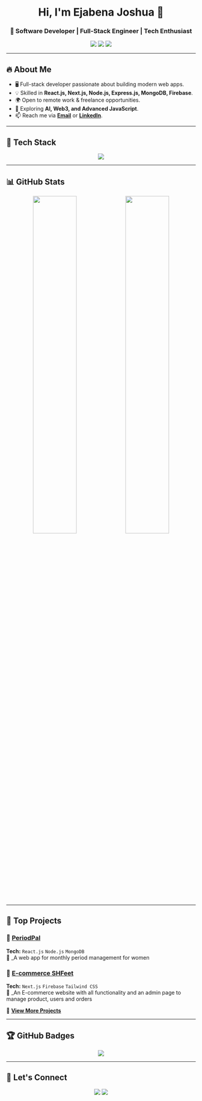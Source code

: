 <h1 align="center">Hi, I'm Ejabena Joshua 👋</h1>
<h3 align="center">🚀 Software Developer | Full-Stack Engineer | Tech Enthusiast</h3>

<p align="center">
  <a href="https://joshuaejabena-portfolio.vercel.app/"><img src="https://img.shields.io/badge/Portfolio-Visit-blue?style=for-the-badge&logo=google-chrome"></a>
  <a href="www.linkedin.com/in/joshua-ejabena"><img src="https://img.shields.io/badge/LinkedIn-Connect-blue?style=for-the-badge&logo=linkedin"></a>
  <a href="ejabena@gmail.com"><img src="https://img.shields.io/badge/Email-Contact-red?style=for-the-badge&logo=gmail"></a>
</p>

---

## 🔥 **About Me**
- 🖥️ Full-stack developer passionate about building modern web apps.
- 💡 Skilled in **React.js, Next.js, Node.js, Express.js, MongoDB, Firebase**.
- 🌍 Open to remote work & freelance opportunities.
- 🎯 Exploring **AI, Web3, and Advanced JavaScript**.
- 📫 Reach me via **[Email](mailto:ejabena@gmail.com)** or **[LinkedIn](www.linkedin.com/in/joshua-ejabena)**.

---

## 🚀 **Tech Stack**
<p align="center">
  <img src="https://skillicons.dev/icons?i=react,nextjs,nodejs,express,mongodb,firebase,tailwind,bootstrap,git,github,vercel,aws,linux,figma&theme=dark" />
</p>

---

## 📊 **GitHub Stats**
<p align="center">
  <img src="https://github-readme-stats.vercel.app/api?username=ejabs&show_icons=true&theme=radical" width="48%" />
  <img src="https://github-readme-streak-stats.herokuapp.com/?user=ejabs&theme=radical" width="48%" />
</p>

---

## 🚀 **Top Projects**
### 📌 [PeriodPal](https://github.com/ejabs)
**Tech:** `React.js` `Node.js` `MongoDB`  
📌 _A web app for monthly period management for women 

### 📌 [E-commerce SHFeet](https://github.com/ejabs)
**Tech:** `Next.js` `Firebase` `Tailwind CSS`  
📌 _An E-commerce website with all functionality and an admin page to manage product, users and orders 

🔗 **[View More Projects](https://github.com/ejabs)**

---

## 🏆 **GitHub Badges**
<p align="center">
  <img src="https://github-profile-trophy.vercel.app/?username=ejabs&theme=radical" />
</p>

---

## 📩 **Let's Connect**
<p align="center">
  <a href="www.linkedin.com/in/joshua-ejabena"><img src="https://img.shields.io/badge/LinkedIn-Connect-blue?style=for-the-badge&logo=linkedin"></a>
  <a href="mailto:ejabena@gmail.com"><img src="https://img.shields.io/badge/Email-Contact-red?style=for-the-badge&logo=gmail"></a>
</p>
